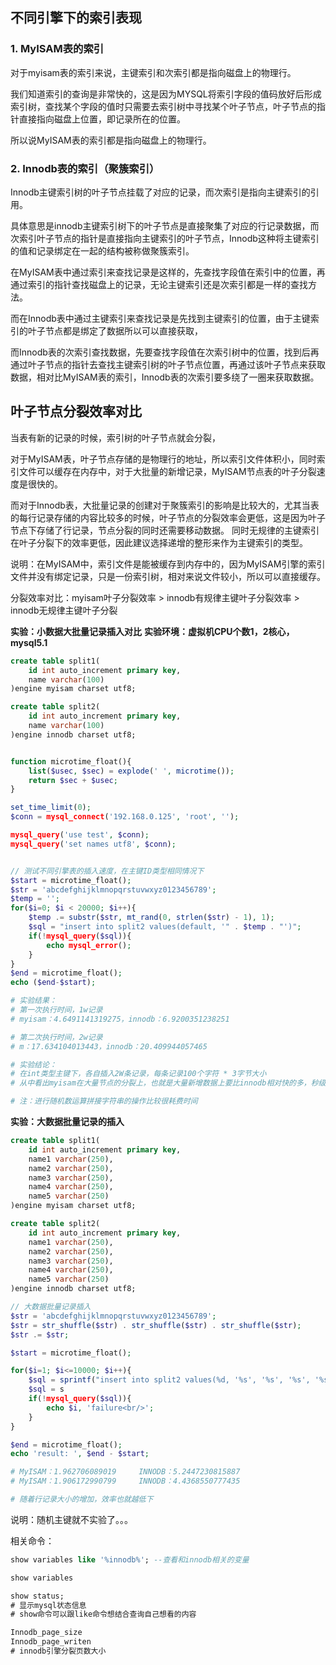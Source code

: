 
## 不同引擎下的索引表现
### 1. MyISAM表的索引
对于myisam表的索引来说，主键索引和次索引都是指向磁盘上的物理行。

我们知道索引的查询是非常快的，这是因为MYSQL将索引字段的值码放好后形成索引树，查找某个字段的值时只需要去索引树中寻找某个叶子节点，叶子节点的指针直接指向磁盘上位置，即记录所在的位置。

所以说MyISAM表的索引都是指向磁盘上的物理行。

### 2. Innodb表的索引（聚簇索引）
Innodb主键索引树的叶子节点挂载了对应的记录，而次索引是指向主键索引的引用。

具体意思是innodb主键索引树下的叶子节点是直接聚集了对应的行记录数据，而次索引叶子节点的指针是直接指向主键索引的叶子节点，Innodb这种将主键索引的值和记录绑定在一起的结构被称做聚簇索引。

在MyISAM表中通过索引来查找记录是这样的，先查找字段值在索引中的位置，再通过索引的指针查找磁盘上的记录，无论主键索引还是次索引都是一样的查找方法。

而在Innodb表中通过主键索引来查找记录是先找到主键索引的位置，由于主键索引的叶子节点都是绑定了数据所以可以直接获取，

而Innodb表的次索引查找数据，先要查找字段值在次索引树中的位置，找到后再通过叶子节点的指针去查找主键索引树的叶子节点位置，再通过该叶子节点来获取数据，相对比MyISAM表的索引，Innodb表的次索引要多绕了一圈来获取数据。

## 叶子节点分裂效率对比
当表有新的记录的时候，索引树的叶子节点就会分裂，

对于MyISAM表，叶子节点存储的是物理行的地址，所以索引文件体积小，同时索引文件可以缓存在内存中，对于大批量的新增记录，MyISAM节点表的叶子分裂速度是很快的。

而对于Innodb表，大批量记录的创建对于聚簇索引的影响是比较大的，尤其当表的每行记录存储的内容比较多的时候，叶子节点的分裂效率会更低，这是因为叶子节点下存储了行记录，节点分裂的同时还需要移动数据。
同时无规律的主键索引在叶子分裂下的效率更低，因此建议选择递增的整形来作为主键索引的类型。

说明：在MyISAM中，索引文件是能被缓存到内存中的，因为MyISAM引擎的索引文件并没有绑定记录，只是一份索引树，相对来说文件较小，所以可以直接缓存。


分裂效率对比：myisam叶子分裂效率 > innodb有规律主键叶子分裂效率 > innodb无规律主键叶子分裂

**实验：小数据大批量记录插入对比**
**实验环境：虚拟机CPU个数1，2核心，mysql5.1**
```sql
create table split1(
	id int auto_increment primary key,
	name varchar(100)
)engine myisam charset utf8;

create table split2(
	id int auto_increment primary key,
	name varchar(100)
)engine innodb charset utf8;
```
```php

function microtime_float(){
	list($usec, $sec) = explode(' ', microtime());
	return $sec + $usec;
}

set_time_limit(0);
$conn = mysql_connect('192.168.0.125', 'root', '');

mysql_query('use test', $conn);
mysql_query('set names utf8', $conn);


// 测试不同引擎表的插入速度，在主键ID类型相同情况下
$start = microtime_float();
$str = 'abcdefghijklmnopqrstuvwxyz0123456789';
$temp = '';
for($i=0; $i < 20000; $i++){
	$temp .= substr($str, mt_rand(0, strlen($str) - 1), 1);
	$sql = "insert into split2 values(default, '" . $temp . "')";
	if(!mysql_query($sql)){
		echo mysql_error();
	}
}
$end = microtime_float();
echo ($end-$start);

# 实验结果：
# 第一次执行时间，1w记录
# myisam：4.6491141319275，innodb：6.9200351238251

# 第二次执行时间，2w记录
# m：17.634104013443，innodb：20.409944057465

# 实验结论：
# 在int类型主键下，各自插入2W条记录，每条记录100个字符 * 3字节大小
# 从中看出myisam在大量节点的分裂上，也就是大量新增数据上要比innodb相对快的多，秒级别的效率上，但是相差不是我期望的那么大，猜想可能是记录字节偏小，innodb能处理的过来。 

# 注：进行随机数运算拼接字符串的操作比较很耗费时间
```

**实验：大数据批量记录的插入**
```sql
create table split1(
	id int auto_increment primary key,
	name1 varchar(250),
	name2 varchar(250),
	name3 varchar(250),
	name4 varchar(250),
	name5 varchar(250)
)engine myisam charset utf8;

create table split2(
	id int auto_increment primary key,
	name1 varchar(250),
	name2 varchar(250),
	name3 varchar(250),
	name4 varchar(250),
	name5 varchar(250)
)engine innodb charset utf8;
```
```php
// 大数据批量记录插入
$str = 'abcdefghijklmnopqrstuvwxyz0123456789';
$str = str_shuffle($str) . str_shuffle($str) . str_shuffle($str);
$str .= $str;

$start = microtime_float();

for($i=1; $i<=10000; $i++){
	$sql = sprintf("insert into split2 values(%d, '%s', '%s', '%s', '%s', '%s')", $i, $str, $str, $str, $str, $str);
	$sql = s
	if(!mysql_query($sql)){
		echo $i, 'failure<br/>';
	}
}

$end = microtime_float();
echo 'result: ', $end - $start;

# MyISAM：1.962706089019		INNODB：5.2447230815887 
# MyISAM：1.906172990799		INNODB：4.4368550777435

# 随着行记录大小的增加，效率也就越低下
```

说明：随机主键就不实验了。。。

相关命令：
```sql
show variables like '%innodb%';	--查看和innodb相关的变量

show variables

show status;
# 显示mysql状态信息
# show命令可以跟like命令想结合查询自己想看的内容

Innodb_page_size
Innodb_page_writen
# innodb引擎分裂页数大小
```